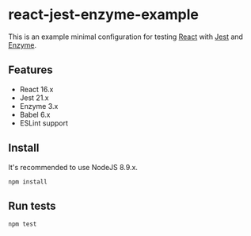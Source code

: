# react-jest-enzyme-example
This is an example minimal configuration for testing [React](https://facebook.github.io/react/) with [Jest](https://facebook.github.io/jest/) and [Enzyme](https://github.com/airbnb/enzyme).

## Features

- React 16.x
- Jest 21.x
- Enzyme 3.x
- Babel 6.x
- ESLint support

## Install

It's recommended to use NodeJS 8.9.x.

`npm install`

## Run tests

`npm test`
